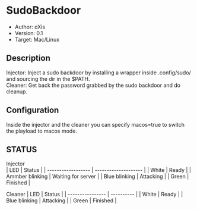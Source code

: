 # SudoBackdoor

* Author: oXis
* Version: 0.1
* Target: Mac/Linux

## Description

Injector: Inject a sudo backdoor by installing a wrapper inside .config/sudo/ and sourcing the dir in the $PATH.    
Cleaner: Get back the password grabbed by the sudo backdoor and do cleanup.    

## Configuration

Inside the injector and the cleaner you can specify macos=true to switch the playload to macos mode.    

## STATUS
Injector    
| LED                | Status               |
| ------------------ | -------------------- |
| White              |  Ready               |
| Ammber blinking    |  Waiting for server  |
| Blue blinking      |  Attacking           |
| Green              |  Finished            |
    
Cleaner
| LED              | Status                 |
| ---------------- | ----------             |
| White            |  Ready                 |
| Blue blinking    |  Attacking             |
| Green            |  Finished              |
